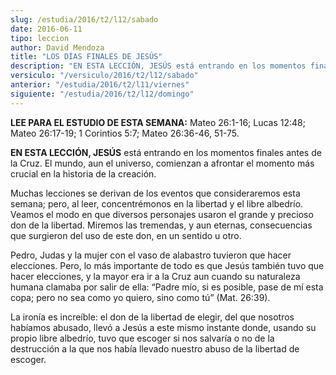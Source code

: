 ```yaml
---
slug: /estudia/2016/t2/l12/sabado
date: 2016-06-11
tipo: leccion
author: David Mendoza
title: "LOS DÍAS FINALES DE JESÚS"
description: "EN ESTA LECCIÓN, JESÚS está entrando en los momentos finales antes de la  Cruz. El mundo, aun el universo, comienzan a afrontar el momento más crucial  en la historia de la creación."
versiculo: "/versiculo/2016/t2/l12/sabado"
anterior: "/estudia/2016/t2/l11/viernes"
siguiente: "/estudia/2016/t2/l12/domingo"
---
```


**LEE PARA EL ESTUDIO DE ESTA SEMANA:** Mateo 26:1-16; Lucas 12:48; Mateo 26:17-19; 1 Corintios 5:7; Mateo 26:36-46, 51-75.

**EN ESTA LECCIÓN, JESÚS** está entrando en los momentos finales antes de la Cruz. El mundo, aun el universo, comienzan a afrontar el momento más crucial en la historia de la creación.

Muchas lecciones se derivan de los eventos que consideraremos esta semana; pero, al leer, concentrémonos en la libertad y el libre albedrío. Veamos el modo en que diversos personajes usaron el grande y precioso don de la libertad. Miremos las tremendas, y aun eternas, consecuencias que surgieron del uso de este don, en un sentido u otro.

Pedro, Judas y la mujer con el vaso de alabastro tuvieron que hacer elecciones. Pero, lo más importante de todo es que Jesús también tuvo que hacer elecciones, y la mayor era ir a la Cruz aun cuando su naturaleza humana clamaba por salir de ella: “Padre mío, si es posible, pase de mí esta copa; pero no sea como yo quiero, sino como tú” (Mat. 26:39).

La ironía es increíble: el don de la libertad de elegir, del que nosotros habíamos abusado, llevó a Jesús a este mismo instante donde, usando su propio libre albedrío, tuvo que escoger si nos salvaría o no de la destrucción a la que nos había llevado nuestro abuso de la libertad de escoger.
